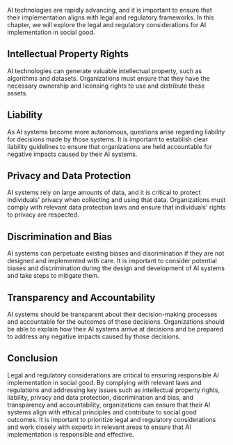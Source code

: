 

AI technologies are rapidly advancing, and it is important to ensure that their implementation aligns with legal and regulatory frameworks. In this chapter, we will explore the legal and regulatory considerations for AI implementation in social good.

Intellectual Property Rights
----------------------------

AI technologies can generate valuable intellectual property, such as algorithms and datasets. Organizations must ensure that they have the necessary ownership and licensing rights to use and distribute these assets.

Liability
---------

As AI systems become more autonomous, questions arise regarding liability for decisions made by those systems. It is important to establish clear liability guidelines to ensure that organizations are held accountable for negative impacts caused by their AI systems.

Privacy and Data Protection
---------------------------

AI systems rely on large amounts of data, and it is critical to protect individuals' privacy when collecting and using that data. Organizations must comply with relevant data protection laws and ensure that individuals' rights to privacy are respected.

Discrimination and Bias
-----------------------

AI systems can perpetuate existing biases and discrimination if they are not designed and implemented with care. It is important to consider potential biases and discrimination during the design and development of AI systems and take steps to mitigate them.

Transparency and Accountability
-------------------------------

AI systems should be transparent about their decision-making processes and accountable for the outcomes of those decisions. Organizations should be able to explain how their AI systems arrive at decisions and be prepared to address any negative impacts caused by those decisions.

Conclusion
----------

Legal and regulatory considerations are critical to ensuring responsible AI implementation in social good. By complying with relevant laws and regulations and addressing key issues such as intellectual property rights, liability, privacy and data protection, discrimination and bias, and transparency and accountability, organizations can ensure that their AI systems align with ethical principles and contribute to social good outcomes. It is important to prioritize legal and regulatory considerations and work closely with experts in relevant areas to ensure that AI implementation is responsible and effective.
